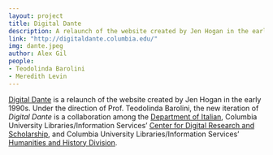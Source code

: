 ```yaml
---
layout: project
title: Digital Dante
description: A relaunch of the website created by Jen Hogan in the early 1990s.
link: "http://digitaldante.columbia.edu/"
img: dante.jpeg
author: Alex Gil
people:
- Teodolinda Barolini
- Meredith Levin
---
```


<a href="http://digitaldante.columbia.edu/">Digital Dante</a> is a relaunch of the website created by Jen Hogan in the early 1990s. Under the direction of Prof. Teodolinda Barolini, the new iteration of <em>Digital Dante</em> is a collaboration among the <a href="http://italian.columbia.edu/">Department of Italian</a>, Columbia University Libraries/Information Services’ <a href="http://cdrs.columbia.edu/">Center for Digital Research and Scholarship</a>, and Columbia University Libraries/Information Services’ <a href="http://library.columbia.edu/locations/butler-reference/staff.html">Humanities and History Division</a>.

